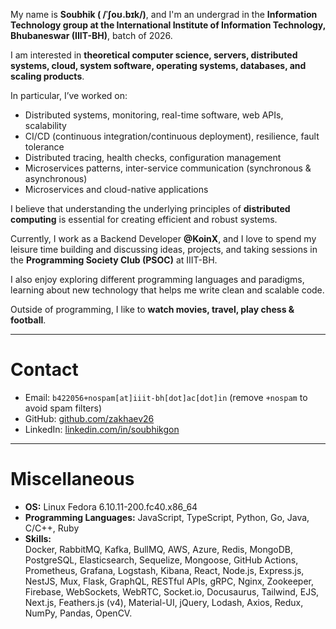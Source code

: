 My name is **Soubhik ( /ˈʃoʊ.bɪk/)**, and I'm an undergrad in the **Information Technology group at the International Institute of Information Technology, Bhubaneswar (IIIT-BH)**, batch of 2026.  

I am interested in **theoretical computer science, servers, distributed systems, cloud, system software, operating systems, databases, and scaling products**.  

In particular, I’ve worked on:  
- Distributed systems, monitoring, real-time software, web APIs, scalability  
- CI/CD (continuous integration/continuous deployment), resilience, fault tolerance  
- Distributed tracing, health checks, configuration management  
- Microservices patterns, inter-service communication (synchronous & asynchronous)  
- Microservices and cloud-native applications  

I believe that understanding the underlying principles of **distributed computing** is essential for creating efficient and robust systems.  

Currently, I work as a Backend Developer **@KoinX**, and I love to spend my leisure time building and discussing ideas, projects, and taking sessions in the **Programming Society Club (PSOC)** at IIIT-BH.  

I also enjoy exploring different programming languages and paradigms, learning about new technology that helps me write clean and scalable code.  

Outside of programming, I like to **watch movies, travel, play chess & football**.  

---

# Contact

- Email: `b422056+nospam[at]iiit-bh[dot]ac[dot]in` (remove `+nospam` to avoid spam filters)  
- GitHub: [github.com/zakhaev26](https://github.com/zakhaev26)  
- LinkedIn: [linkedin.com/in/soubhikgon](https://www.linkedin.com/in/soubhikgon/)

---

# Miscellaneous  

- **OS:** Linux Fedora 6.10.11-200.fc40.x86_64  
- **Programming Languages:** JavaScript, TypeScript, Python, Go, Java, C/C++, Ruby  
- **Skills:**  
  Docker, RabbitMQ, Kafka, BullMQ, AWS, Azure, Redis, MongoDB, PostgreSQL, Elasticsearch, Sequelize, Mongoose, GitHub Actions, Prometheus, Grafana, Logstash, Kibana, React, Node.js, Express.js, NestJS, Mux, Flask, GraphQL, RESTful APIs, gRPC, Nginx, Zookeeper, Firebase, WebSockets, WebRTC, Socket.io, Docusaurus, Tailwind, EJS, Next.js, Feathers.js (v4), Material-UI, jQuery, Lodash, Axios, Redux, NumPy, Pandas, OpenCV.  
